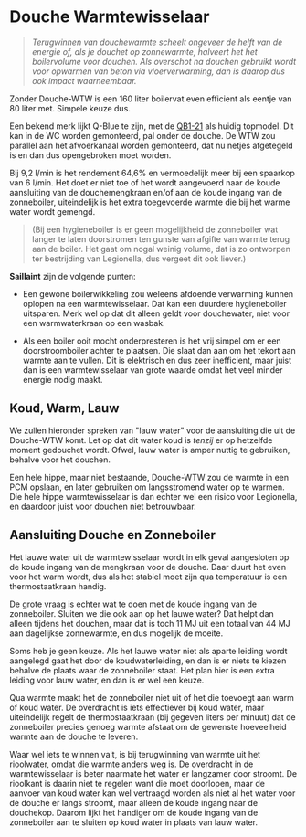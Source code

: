 # Douche Warmtewisselaar

> *Terugwinnen van douchewarmte scheelt ongeveer de helft van de energie
> of, als je douchet op zonnewarmte, halveert het het boilervolume voor
> douchen.  Als overschot na douchen gebruikt wordt voor opwarmen van
> beton via vloerverwarming, dan is daarop dus ook impact waarneembaar.*

Zonder Douche-WTW is een 160 liter boilervat even efficient als eentje
van 80 liter met.  Simpele keuze dus.

Een bekend merk lijkt Q-Blue te zijn, met de
[QB1-21](https://www.warmteservice.nl/Duurzaam/Warmteterugwinunit/Douche-WTW/Q-Blue-showersave-QB1-21-douchepijp-wtw-rendement-64%2C6%25-bij-flow-9%2C2L-min-2100mm/p/L05015)
als huidig topmodel.  Dit kan in de WC worden gemonteerd, pal onder de douche.
De WTW zou parallel aan het afvoerkanaal worden gemonteerd, dat nu netjes
afgetegeld is en dan dus opengebroken moet worden.

Bij 9,2 l/min is het rendement 64,6% en vermoedelijk meer bij een spaarkop
van 6 l/min.  Het doet er niet toe of het wordt aangevoerd naar de koude
aansluiting van de douchemengkraan en/of aan de koude ingang van de
zonneboiler, uiteindelijk is het extra toegevoerde warmte die bij het warme
water wordt gemengd.

> (Bij een hygieneboiler is er geen mogelijkheid de zonneboiler wat langer te
> laten doorstromen ten gunste van afgifte van warmte terug aan de boiler.
> Het gaat om nogal weinig volume, dat is zo ontworpen ter bestrijding van
> Legionella, dus vergeet dit ook liever.)

**Saillaint** zijn de volgende punten:

  * Een gewone boilerwikkeling zou weleens afdoende verwarming kunnen
    oplopen na een warmtewisselaar.  Dat kan een duurdere hygieneboiler
    uitsparen.  Merk wel op dat dit alleen geldt voor douchewater, niet
    voor een warmwaterkraan op een wasbak.

  * Als een boiler ooit mocht onderpresteren is het vrij simpel om er
    een doorstroomboiler achter te plaatsen.  Die slaat dan aan om het
    tekort aan warmte aan te vullen.  Dit is elektrisch en dus zeer
    inefficient, maar juist dan is een warmtewisselaar van grote waarde
    omdat het veel minder energie nodig maakt.


## Koud, Warm, Lauw

We zullen hieronder spreken van "lauw water" voor de aansluiting die
uit de Douche-WTW komt.  Let op dat dit water koud is *tenzij* er op
hetzelfde moment gedouchet wordt.  Ofwel, lauw water is amper nuttig
te gebruiken, behalve voor het douchen.

Een hele hippe, maar niet bestaande, Douche-WTW zou de warmte in een
PCM opslaan, en later gebruiken om langsstromend water op te warmen.
Die hele hippe warmtewisselaar is dan echter wel een risico voor
Legionella, en daardoor juist voor douchen niet betrouwbaar.


## Aansluiting Douche en Zonneboiler

Het lauwe water uit de warmtewisselaar wordt in elk geval aangesloten
op de koude ingang van de mengkraan voor de douche.  Daar duurt het even
voor het warm wordt, dus als het stabiel moet zijn qua temperatuur is
een thermostaatkraan handig.

De grote vraag is echter wat te doen met de koude ingang van de
zonneboiler.  Sluiten we die ook aan op het lauwe water?  Dat helpt
dan alleen tijdens het douchen, maar dat is toch 11 MJ uit een totaal
van 44 MJ aan dagelijkse zonnewarmte, en dus mogelijk de moeite.

Soms heb je geen keuze.  Als het lauwe water niet als aparte leiding
wordt aangelegd gaat het door de koudwaterleiding, en dan is er niets
te kiezen behalve de plaats waar de zonneboiler staat.  Het plan hier
is een extra leiding voor lauw water, en dan is er wel een keuze.

Qua warmte maakt het de zonneboiler niet uit of het die toevoegt aan
warm of koud water.  De overdracht is iets effectiever bij koud water,
maar uiteindelijk regelt de thermostaatkraan (bij gegeven liters per
minuut) dat de zonneboiler precies genoeg warmte afstaat om de gewenste
hoeveelheid warmte aan de douche te leveren.

Waar wel iets te winnen valt, is bij terugwinning van warmte uit het
rioolwater, omdat die warmte anders weg is.  De overdracht in de
warmtewisselaar is beter naarmate het water er langzamer door stroomt.
De rioolkant is daarin niet te regelen want die moet doorlopen, maar de 
aanvoer van koud water kan wel vertraagd worden als niet al het water
voor de douche er langs stroomt, maar alleen de koude ingang naar de
douchekop.  Daarom lijkt het handiger om de koude ingang van de
zonneboiler aan te sluiten op koud water in plaats van lauw water.

